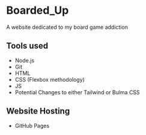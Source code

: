 # Boarded_Up
A website dedicated to my board game addiction


## Tools used
* Node.js
* Git
* HTML
* CSS (Flexbox methodology)
* JS
* Potential Changes to either Tailwind or Bulma CSS


## Website Hosting
* GitHub Pages

